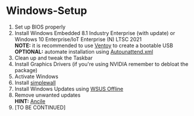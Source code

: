 # Windows-Setup

1. Set up BIOS properly
2. Install Windows Embedded 8.1 Industry Enterprise (with update) or Windows 10 Enterprise/IoT Enterprise (N) LTSC 2021<br>**NOTE:** it is recommended to use [Ventoy](https://github.com/ventoy/Ventoy) to create a bootable USB<br>**OPTIONAL:** automate installation using [Autounattend.xml](https://docs.microsoft.com/en-us/windows-hardware/manufacture/desktop/automate-windows-setup)
3. Clean up and tweak the Taskbar
4. Install Graphics Drivers (if you're using NVIDIA remember to debloat the package)
5. Activate Windows
6. Install [simplewall](https://github.com/henrypp/simplewall)
7. Install Windows Updates using [WSUS Offline](https://www.wsusoffline.net)
8. Remove unwanted updates<br>**HINT:** [Ancile](https://bitbucket.org/ancile_development/ancile/downloads)
9. [TO BE CONTINUED]
